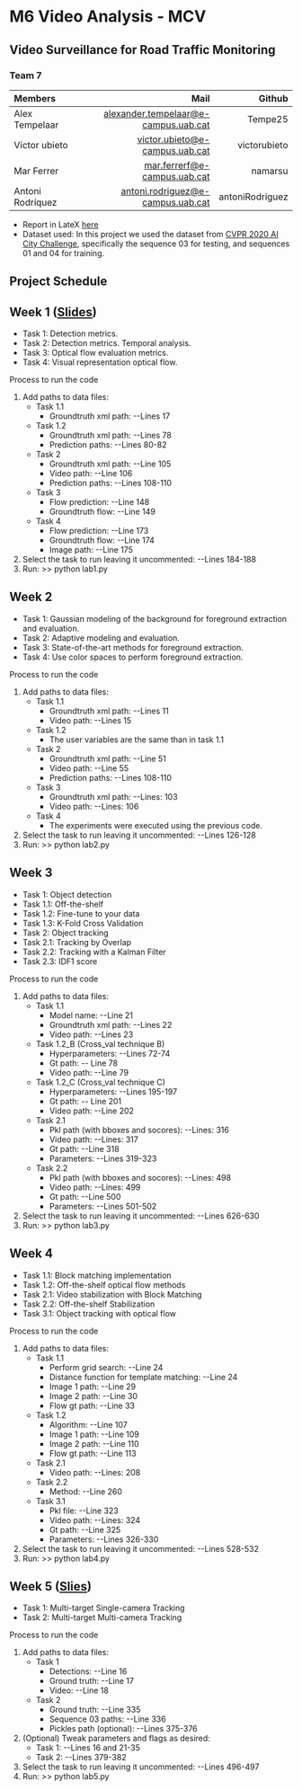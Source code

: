 # M6 Video Analysis - MCV

## Video Surveillance for Road Traffic Monitoring

### Team 7
| Members        |  Mail                           | Github |
| :---           | ---:                            | ---: |
| Alex Tempelaar | alexander.tempelaar@e-campus.uab.cat | Tempe25 |
| Víctor ubieto  | victor.ubieto@e-campus.uab.cat   | victorubieto |
| Mar Ferrer     | mar.ferrerf@e-campus.uab.cat  | namarsu |
| Antoni Rodríquez| antoni.rodriguez@e-campus.uab.cat  | antoniRodriguez |


- Report in LateX [here]()
- Dataset used: In this project we used the dataset from [CVPR 2020 AI City Challenge](https://www.aicitychallenge.org/), specifically the sequence 03 for testing, and sequences 01 and 04 for training.


## Project Schedule
## Week 1 ([Slides](https://docs.google.com/presentation/d/1kNpgATzLse7ZOE_rHp5N3c7yqyxgLaUbcgDiwzJ4isI/edit?usp=sharing))
- Task 1: Detection metrics.
- Task 2: Detection metrics. Temporal analysis.
- Task 3: Optical flow evaluation metrics.
- Task 4: Visual representation optical flow.

Process to run the code

1. Add paths to data files:
   - Task 1.1
     - Groundtruth xml path: --Lines 17
   - Task 1.2
     - Groundtruth xml path: --Lines 78
     - Prediction paths: --Lines 80-82
   - Task 2
     - Groundtruth xml path: --Line 105
     - Video path: --Line 106
     - Prediction paths: --Lines 108-110
   - Task 3
     - Flow prediction: --Line 148
     - Groundtruth flow: --Line 149
   - Task 4
     - Flow prediction: --Line 173
     - Groundtruth flow: --Line 174
     - Image path: --Line 175
2. Select the task to run leaving it uncommented: --Lines 184-188
3. Run: >> python lab1.py

## Week 2 
- Task 1: Gaussian modeling of the background for foreground extraction and evaluation. 
- Task 2: Adaptive modeling and evaluation. 
- Task 3: State-of-the-art methods for foreground extraction. 
- Task 4: Use color spaces to perform foreground extraction. 

Process to run the code

1. Add paths to data files:
   - Task 1.1
     - Groundtruth xml path: --Lines 11
     - Video path: --Lines 15
   - Task 1.2
     - The user variables are the same than in task 1.1
   - Task 2
     - Groundtruth xml path: --Line 51
     - Video path: --Line 55
     - Prediction paths: --Lines 108-110
   - Task 3
     - Groundtruth xml path: --Lines: 103
     - Video path: --Lines: 106
   - Task 4
     - The experiments were executed using the previous code. 
2. Select the task to run leaving it uncommented: --Lines 126-128
3. Run: >> python lab2.py

## Week 3 
- Task 1: Object detection
- Task 1.1: Off-the-shelf
- Task 1.2: Fine-tune to your data
- Task 1.3: K-Fold Cross Validation
- Task 2: Object tracking
- Task 2.1: Tracking by Overlap
- Task 2.2: Tracking with a Kalman Filter
- Task 2.3: IDF1 score

Process to run the code

1. Add paths to data files:
   - Task 1.1
     - Model name: --Line 21
     - Groundtruth xml path: --Lines 22
     - Video path: --Lines 23
   - Task 1.2_B (Cross_val technique B)
     - Hyperparameters: --Lines 72-74
     - Gt path: -- Line 78
     - Video path: --Line 79
   - Task 1.2_C  (Cross_val technique C)     
     - Hyperparameters: --Lines 195-197
     - Gt path: -- Line 201
     - Video path: --Line 202
   - Task 2.1
     - Pkl path (with bboxes and socores): --Lines: 316
     - Video path: --Lines: 317
     - Gt path: --Line 318
     - Parameters: --Lines 319-323
   - Task 2.2
     - Pkl path (with bboxes and socores): --Lines: 498
     - Video path: --Lines: 499
     - Gt path: --Line 500
     - Parameters: --Lines 501-502
2. Select the task to run leaving it uncommented: --Lines 626-630
3. Run: >> python lab3.py


## Week 4
- Task 1.1: Block matching implementation
- Task 1.2: Off-the-shelf optical flow methods
- Task 2.1: Video stabilization with Block Matching
- Task 2.2: Off-the-shelf Stabilization
- Task 3.1: Object tracking with optical flow

Process to run the code

1. Add paths to data files:
   - Task 1.1
     - Perform grid search: --Line 24
     - Distance function for template matching: --Line 24
     - Image 1 path: --Line 29
     - Image 2 path: --Line 30
     - Flow gt path: --Line 33
   - Task 1.2
     - Algorithm: --Line 107
     - Image 1 path: --Line 109
     - Image 2 path: --Line 110
     - Flow gt path: --Line 113
   - Task 2.1
     - Video path: --Lines: 208
   - Task 2.2
     - Method: --Line 260
   - Task 3.1
     - Pkl file: --Line 323
     - Video path: --Lines: 324
     - Gt path: --Line 325
     - Parameters: --Lines 326-330
2. Select the task to run leaving it uncommented: --Lines 528-532
3. Run: >> python lab4.py


## Week 5 ([Slies](https://docs.google.com/presentation/d/1urabVFpes0Lc_ao0FNEmwvkLzny8GpsogwU15xpdJy4/edit?usp=sharing))
- Task 1: Multi-target Single-camera Tracking
- Task 2: Multi-target Multi-camera Tracking

Process to run the code

1. Add paths to data files:
   - Task 1
     - Detections: --Line 16 
     - Ground truth: --Line 17
     - Video: --Line 18
   - Task 2
     - Ground truth: --Line 335
     - Sequence 03 paths: --Line 336
     - Pickles path (optional): --Lines 375-376
2. (Optional) Tweak parameters and flags as desired:
     - Task 1: --Lines 16 and 21-35
     - Task 2: --Lines 379-382
3. Select the task to run leaving it uncommented: --Lines 496-497
4. Run: >> python lab5.py
